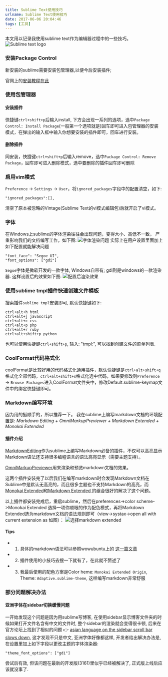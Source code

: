 ```yaml
---
title: Sublime Text使用技巧
urlname: Sublime Text使用技巧
date: 2017-06-06 20:04:46
tags: [工具]
---
```


本文用以记录我使用sublime text作为编辑器过程中的一些技巧。
![Sublime text logo](https://cdn.safeandsound.cn/image/sublime/SublimeLogo.png)

<!--more-->

### 安装Package Control
新安装的sublime需要安装包管理器,以便今后安装插件;

官网上的[安装教程在此](https://packagecontrol.io/installation#st3)

### 使用包管理器
#### 安装插件
快捷键`ctrl+shift+p`后输入install, 下方会出现一系列的选项，选中`Package Control: Install Package`(一般第一个选项就是)回车即可进入包管理器的安装模式，在弹出的输入框中输入你想要安装的插件即可，回车进行安装。
#### 删除插件
同安装，快捷键`ctrl+shift+p`后输入remove，选中`Package Control: Remove Package`，回车即可进入删除模式，选中要删除的插件回车即可删除

### 启用vim模式
`Preference` -> `Settings` -> `User`，将`ignored_packages`字段中的配置清空，如下:

```
"ignored_packages":[],
```
清空了原本被忽略的Vintage(Sublime Text的vi模式编辑包)后就开启了vi模式。

### 字体
在Windows上sublime的字体渲染往往会出现问题，变得大小、高低不一致， 严重影响我们的文档编写工作，如下图:
![字体渲染问题](https://cdn.safeandsound.cn/image/sublime/font1.png)
实际上在用户设置里面加上如下配置就能解决问题

```
"font_face": "Segoe UI",
"font_options": ["gdi"]
```
`Segoe`字体是微软开发的一款字体,  Windows自带有; gdi则是windows的一款渲染器. 
这样设置后的效果如下图:
![配置后渲染效果](https://cdn.safeandsound.cn/image/sublime/font2.png)

### 使用sublime tmpl插件快速创建文件模板
搜索插件`sublime tmpl`安装即可, 默认快捷键如下:

```
ctrl+alt+h html
ctrl+alt+j javascript
ctrl+alt+c css
ctrl+alt+p php
ctrl+alt+r ruby
ctrl+alt+shift+p python
```
也可以使用快捷键`ctrl+shift+p`, 输入: "tmpl:", 可以找到创建文件的菜单列表.

### CoolFormat代码格式化
coolFormat是比较好用的代码格式化通用插件，默认快捷键是`ctrl+alt+shift+q`格式化全部代码，`ctrl+alt+shift+s`格式化选中代码，如果要修改则`Preference` -> `Browse Packages`进入CoolFormat文件夹中，修改Default.sublime-keymap文件中的绑定快捷键即可。

### Markdown编写环境
因为用的挺顺手的，所以推荐一下。
我在sublime上编写markdown文档的环境配置是:
*Markdown Editing + OmniMarkupPreviewer + Markdown Extended + Monokai Extended*

#### 插件介绍
[MarkdownEditing](https://github.com/SublimeText-Markdown/MarkdownEditing)作为sublime上编写Markdown必备的插件，不仅可以高亮显示Markdown语法还支持很多编程语言的语法高亮显示（需要主题支持）。

[OmniMarkupPreviewer](https://github.com/timonwong/OmniMarkupPreviewer)用来渲染和预览markdown文档的效果。

这两个插件安装完了以后我们在编写markdown时会发现Markdown文档在Sublime中是默认无高亮的，而且很多主题也不支持Markdown的高亮，而[Monokai Extended](https://github.com/jonschlinkert/sublime-monokai-extended)和[Markdown Extended ](https://github.com/jonschlinkert/sublime-markdown-extended)的组合很好的解决了这个问题。

以上插件都安装完成后，重启sublime，然后在preferences->color scheme->Monokai Extended 选择一项你顺眼的作为配色模式，再将Markdown Extended选为markdown文档的语法规则即可（view->systax->open all with current extension as 如图）：
<img src="https://cdn.safeandsound.cn/image/sublime下markdown环境配置/markdownExtended.png"  alt="选择markdown extended">
#### Tips
* 1. 具体的markdown语法可以参照wowubuntu上的 [这一篇文章](http://wowubuntu.com/markdown/)
* 2. 插件使用的小技巧去搜一下就有了，在此就不赘述了
* 3. 我最后使用的配色方案是Color heme: `Monokai Extended Origin`, Theme: `Adaptive.sublime-theme`, 这样编写markdown非常舒服


### 部分问题解决办法
#### 亚洲字体在sidebar切换缓慢问题
一开始发现这个问题是因为用sublime写博客, 在使用sidebar显示博客文件夹的时候如果打开文件名含有中文的文件时, 整个sidebar的渲染就会变得很卡顿, 后来在官方论坛上找到了相似的问题 👉 [asian language on the sidebar scroll bar slows down](https://forum.sublimetext.com/t/asian-language-on-the-sidebar-scroll-bar-slows-down/30116/2), 这才发现不只是中文, 亚洲字体好像都这样, 开发者给出解决办法是, 在设置里加上如下字段以更改主题的字体渲染器:

```
"theme_font_options": ["gdi"]
```
尝试后有效, 但该问题在最新的开发版(3161)里似乎已经被解决了, 正式版上线后应该就没事了.